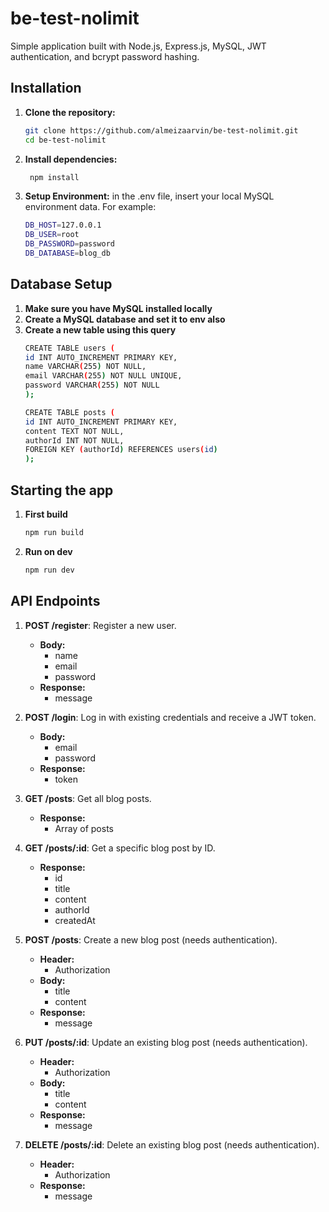 # be-test-nolimit

Simple application built with Node.js, Express.js, MySQL, JWT authentication, and bcrypt password hashing.

## Installation

1. **Clone the repository:**
   ```bash
   git clone https://github.com/almeizaarvin/be-test-nolimit.git
   cd be-test-nolimit

2. **Install dependencies:**
   ```bash
    npm install

3. **Setup Environment:**
    in the .env file, insert your local MySQL environment data. For example: 
    ```bash
    DB_HOST=127.0.0.1
    DB_USER=root
    DB_PASSWORD=password
    DB_DATABASE=blog_db


## Database Setup
1. **Make sure you have MySQL installed locally**
2. **Create a MySQL database and set it to env also**
3. **Create a new table using this query**
    ```bash
    CREATE TABLE users (
    id INT AUTO_INCREMENT PRIMARY KEY,
    name VARCHAR(255) NOT NULL,
    email VARCHAR(255) NOT NULL UNIQUE,
    password VARCHAR(255) NOT NULL
    );

    CREATE TABLE posts (
    id INT AUTO_INCREMENT PRIMARY KEY,
    content TEXT NOT NULL,
    authorId INT NOT NULL,
    FOREIGN KEY (authorId) REFERENCES users(id)
    );

## Starting the app

1. **First build**
    ```bash
    npm run build

1. **Run on dev**
    ```bash
    npm run dev

## API Endpoints

1. **POST /register**: Register a new user.
   - **Body:**
     - name
     - email
     - password
   - **Response:**
     - message

2. **POST /login**: Log in with existing credentials and receive a JWT token.
   - **Body:**
     - email
     - password
   - **Response:**
     - token

3. **GET /posts**: Get all blog posts.
   - **Response:**
     - Array of posts

4. **GET /posts/:id**: Get a specific blog post by ID.
   - **Response:**
     - id
     - title
     - content
     - authorId
     - createdAt

5. **POST /posts**: Create a new blog post (needs authentication).
   - **Header:**
     - Authorization
   - **Body:**
     - title
     - content
   - **Response:**
     - message

6. **PUT /posts/:id**: Update an existing blog post (needs authentication).
   - **Header:**
     - Authorization
   - **Body:**
     - title
     - content
   - **Response:**
     - message

7. **DELETE /posts/:id**: Delete an existing blog post (needs authentication).
   - **Header:**
     - Authorization
   - **Response:**
     - message
